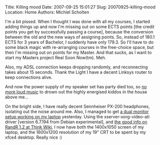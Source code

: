 Title: Killing mood
Date: 2007-09-25 15:01:27
Slug: 20070925-killing-mood
Location: Home
Authors: Michiel Scholten

<p>I'm a bit pissed. When I thought I was done with all my courses, I started adding things up and now I'm missing out on some ECTS points [the credit points you get by successfully passing a course], because the conversion between the old and the new ways of assigning points. So, instead of 180.1 ECTS for 3 years of Bachelor, I suddenly have only 179.3. So I'll have to do some black magic with re-arranging courses in the free-choice space, but then I'm missing out on points for my Master. And that sucks, as I want to start my Masters project Real Soon Now(tm). Meh.</p>

<p>Also, my ADSL connection keeps dropping randomly, and reconnecting takes about 15 seconds. Thank the Light I have a decent Linksys router to keep connections alive.</p>

<p>And now the power supply of my speaker set has party died too, so <a href="http://en.wikipedia.org/wiki/No_More_Loud_Music">no more loud music</a> to drown out the highly energised kiddos in the house above me...</p>

<p>On the bright side, I have really decent Sennheiser PX-200 headphones, isolating out the noise around me. Also, I managed to get <a href="http://aquariusoft.org/gallery/v/photographs/homepics/p9240019.jpg.html">a dual monitor setup working on my laptop</a> yesterday. Using the xserver-xorg-video-ati driver [version 6.7.194 from Debian experimental], and <a href="http://www.thinkwiki.org/wiki/Xorg_RandR_1.2">the good info on RandR 1.2 at Think Wiki</a>, I now have both the 1400x1050 screen of my laptop, and the 1600x1200 resolution of my 19" CRT to be spent by my xfce4 desktop. Really nice :)</p>